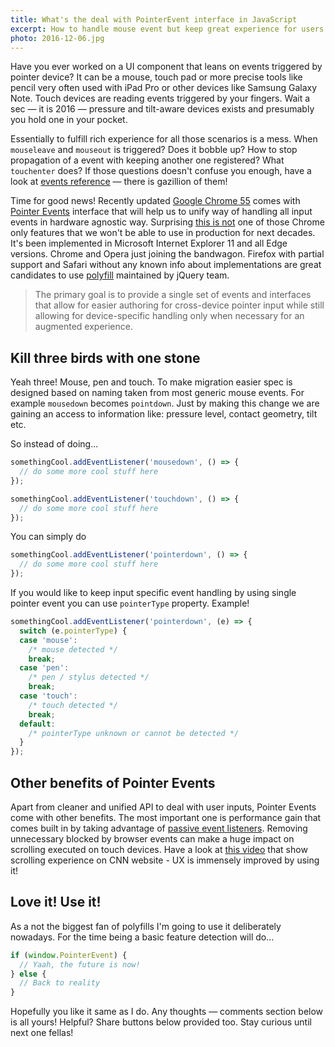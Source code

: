 ```yaml
---
title: What's the deal with PointerEvent interface in JavaScript
excerpt: How to handle mouse event but keep great experience for users using their finger as a input device? How about pen / stylus? Pointer events to the rescue!
photo: 2016-12-06.jpg
---
```


Have you ever worked on a UI component that leans on events triggered by pointer device? It can be a mouse, touch pad or more precise tools like pencil very often used with iPad Pro or other devices like Samsung Galaxy Note. Touch devices are reading events triggered by your fingers. Wait a sec — it is 2016 — pressure and tilt-aware devices exists and presumably you hold one in your pocket.

Essentially to fulfill rich experience for all those scenarios is a mess. When `mouseleave` and `mouseout` is triggered? Does it bobble up? How to stop propagation of a event with keeping another one registered? What `touchenter` does? If those questions doesn't confuse you enough, have a look at [events reference](https://developer.mozilla.org/en-US/docs/Web/Events) — there is gazillion of them!

Time for good news! Recently updated [Google Chrome 55](https://developers.google.com/web/updates/2016/11/nic55) comes with [Pointer Events](https://w3c.github.io/pointerevents/url) interface that will help us to unify way of handling all input events in hardware agnostic way. Surprising [this is not](http://caniuse.com/#feat=pointer) one of those Chrome only features that we won't be able to use in production for next decades. It's been implemented in Microsoft Internet Explorer 11 and all Edge versions. Chrome and Opera just joining the bandwagon. Firefox with partial support and Safari without any known info about implementations are great candidates to use [polyfill](https://github.com/jquery/PEP) maintained by jQuery team.

> The primary goal is to provide a single set of events and interfaces that allow for easier authoring for cross-device pointer input while still allowing for device-specific handling only when necessary for an augmented experience.

## Kill three birds with one stone

Yeah three! Mouse, pen and touch. To make migration easier spec is designed based on naming taken from most generic mouse events. For example `mousedown` becomes `pointdown`. Just by making this change we are gaining an access to information like: pressure level, contact geometry, tilt etc.

So instead of doing...

```js
somethingCool.addEventListener('mousedown', () => {
  // do some more cool stuff here
});

somethingCool.addEventListener('touchdown', () => {
  // do some more cool stuff here
});
```

You can simply do

```js
somethingCool.addEventListener('pointerdown', () => {
  // do some more cool stuff here
});
```

If you would like to keep input specific event handling by using single pointer event you can use `pointerType` property. Example!

```js
somethingCool.addEventListener('pointerdown', (e) => {
  switch (e.pointerType) {
  case 'mouse':
    /* mouse detected */
    break;
  case 'pen':
    /* pen / stylus detected */
    break;
  case 'touch':
    /* touch detected */
    break;
  default:
    /* pointerType unknown or cannot be detected */
  }
});
```

## Other benefits of Pointer Events

Apart from cleaner and unified API to deal with user inputs, Pointer Events come with other benefits. The most important one is performance gain that comes built in by taking advantage of [passive event listeners](https://github.com/WICG/EventListenerOptions/blob/gh-pages/explainer.md). Removing unnecessary blocked by browser events can make a huge impact on scrolling executed on touch devices. Have a look at [this video](https://youtu.be/65VMej8n23A) that show scrolling experience on CNN website - UX is immensely improved by using it!

## Love it! Use it!

As a not the biggest fan of polyfills I'm going to use it deliberately nowadays. For the time being a basic feature detection will do...

```js
if (window.PointerEvent) {
  // Yaah, the future is now!
} else {
  // Back to reality
}
```

Hopefully you like it same as I do. Any thoughts — comments section below is all yours! Helpful? Share buttons below provided too. Stay curious until next one fellas!
